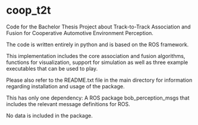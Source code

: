 # coop_t2t
Code for the Bachelor Thesis Project about Track-to-Track Association and Fusion for Cooperative Automotive Environment Perception.

The code is written entirely in python and is based on the ROS framework.

This implementation includes the core association and fusion algorithms, functions for visualization, support for simulation as well as three example executables that can be used to play.

Please also refer to the README.txt file in the main directory for information regarding installation and usage of the package.

This has only one dependency: A ROS package bob_perception_msgs that includes the relevant message definitions for ROS.

No data is included in the package.
